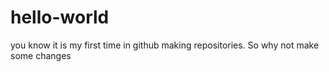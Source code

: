 # hello-world
you know it is my first time in github making repositories. So why not make some changes
